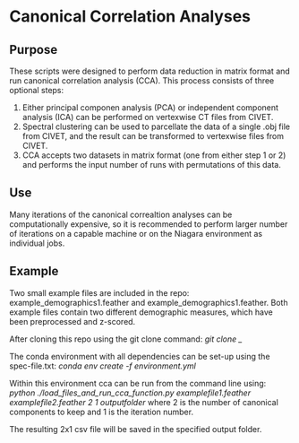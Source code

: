# Canonical Correlation Analyses

## Purpose
These scripts were designed to perform data reduction in matrix format and run canonical correlation analysis (CCA). This process consists of three optional steps:
  1. Either principal componen analysis (PCA) or independent component analysis (ICA) can be performed on vertexwise CT files from CIVET.
  2. Spectral clustering can be used to parcellate the data of a single .obj file from CIVET, and the result can be transformed to vertexwise files from CIVET.
  3. CCA accepts two datasets in matrix format (one from either step 1 or 2) and performs the input number of runs with permutations of this data.

## Use
Many iterations of the canonical correaltion analyses can be computationally expensive, so it is recommended to perform larger number of iterations on a capable machine or on the Niagara environment as individual jobs.

## Example
Two small example files are included in the repo: example_demographics1.feather and example_demographics1.feather. Both example files contain two different demographic measures, which have been preprocessed and z-scored. 

After cloning this repo using the git clone command:
*git clone _*

The conda environment with all dependencies can be set-up using the spec-file.txt:
*conda env create -f environment.yml*

Within this environment cca can be run from the command line using:
*python ./load_files_and_run_cca_function.py examplefile1.feather examplefile2.feather 2 1 outputfolder*
where 2 is the number of canonical components to keep and 1 is the iteration number.

The resulting 2x1 csv file will be saved in the specified output folder.
